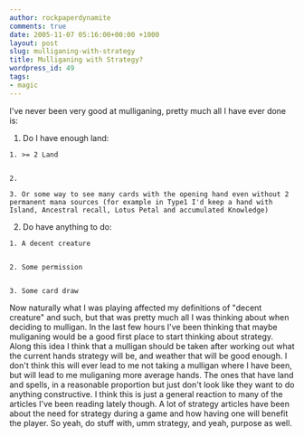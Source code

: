 ```yaml
---
author: rockpaperdynamite
comments: true
date: 2005-11-07 05:16:00+00:00 +1000
layout: post
slug: mulliganing-with-strategy
title: Mulliganing with Strategy?
wordpress_id: 49
tags:
- magic
---
```


I've never been very good at mulliganing, pretty much all I have ever done is:



	
  1. Do I have enough land:

	
    1. >= 2 Land

	
    2. 
	
    3. Or some way to see many cards with the opening hand even without 2 permanent mana sources (for example in Type1 I'd keep a hand with Island, Ancestral recall, Lotus Petal and accumulated Knowledge)




	
  2. Do have anything to do:

	
    1. A decent creature

	
    2. Some permission

	
    3. Some card draw





Now naturally what I was playing affected my definitions of "decent creature" and such, but that was pretty much all I was thinking about when deciding to mulligan. In the last few hours I've been thinking that maybe muliganing would be a good first place to start thinking about strategy.
Along this idea I think that a mulligan should be taken after working out what the current hands strategy will be, and weather that will be good enough. I don't think this will ever lead to me not taking a mulligan where I have been, but will lead to me muliganing more average hands. The ones that have land and spells, in a reasonable proportion but just don't look like they want to do anything constructive.
I think this is just a general reaction to many of the articles I've been reading lately though. A lot of strategy articles have been about the need for strategy during a game and how having one will benefit the player.
So yeah, do stuff with, umm strategy, and yeah, purpose as well.
